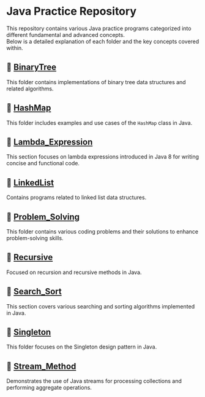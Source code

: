 # Java Practice Repository

This repository contains various Java practice programs categorized into different fundamental and advanced concepts.  
Below is a detailed explanation of each folder and the key concepts covered within.

## 📁 [**BinaryTree**](src/BinaryTree)
This folder contains implementations of binary tree data structures and related algorithms.

## 📁 [**HashMap**](src/HashMap)
This folder includes examples and use cases of the `HashMap` class in Java.

## 📁 [**Lambda_Expression**](src/Lambda_Expression)
This section focuses on lambda expressions introduced in Java 8 for writing concise and functional code.

## 📁 [**LinkedList**](src/LinkedList)
Contains programs related to linked list data structures.

## 📁 [**Problem_Solving**](src/Problem_Solving)
This folder contains various coding problems and their solutions to enhance problem-solving skills.

## 📁 [**Recursive**](src/Recursive)
Focused on recursion and recursive methods in Java.

## 📁 [**Search_Sort**](src/Search_Sort)
This section covers various searching and sorting algorithms implemented in Java.

## 📁 [**Singleton**](src/Singleton)
This folder focuses on the Singleton design pattern in Java.

## 📁 [**Stream_Method**](src/Stream_Method)
Demonstrates the use of Java streams for processing collections and performing aggregate operations.
